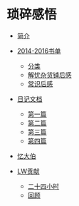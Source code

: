 # 琐碎感悟

* [简介](README.md)

* [2014-2016书单](2016-12-31-booklist.md)

  * [分类](2016-12-31-book-categories.md)
  * [解忧杂货铺后感](2016-11-29-Grief-grocery-store.md)
  * [常识后感](2016-08-28-common-sense.md)

* [日记文档]()

  * [第一篇](2016-12-05-daily001.md)
  * [第二篇](2016-12-09-daily002.md)
  * [第三篇](2016-12-10-daily003.md)
  * [第四篇](2016-12-31-daily004.md)

* [忆大伯](2017-02-26-memory-of-uncle.md)

* [LW贡献]()

  * [二十四小时](2016-01-22-twenty-four-hours.md)
  * [回顾](2017-01-12-seeback.md)
  
  

